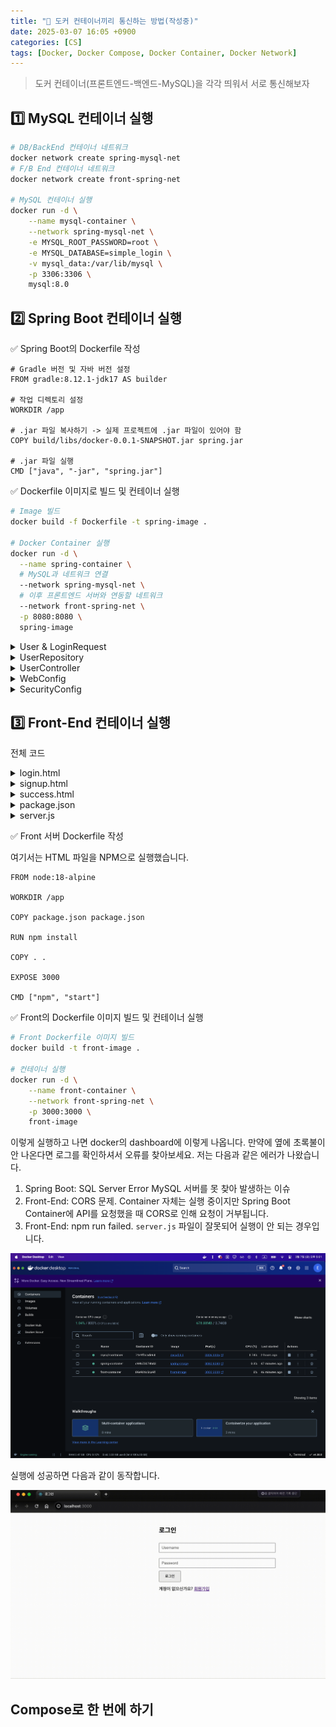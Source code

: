 ```yaml
---
title: "💬 도커 컨테이너끼리 통신하는 방법(작성중)"
date: 2025-03-07 16:05 +0900
categories: [CS]
tags: [Docker, Docker Compose, Docker Container, Docker Network]
---
```


> 도커 컨테이너(프론트엔드-백엔드-MySQL)을 각각 띄워서 서로 통신해보자

## 1️⃣ MySQL 컨테이너 실행 

```bash
# DB/BackEnd 컨테이너 네트워크 
docker network create spring-mysql-net
# F/B End 컨테이너 네트워크
docker network create front-spring-net 

# MySQL 컨테이너 실행
docker run -d \
    --name mysql-container \
    --network spring-mysql-net \
    -e MYSQL_ROOT_PASSWORD=root \
    -e MYSQL_DATABASE=simple_login \
    -v mysql_data:/var/lib/mysql \
    -p 3306:3306 \
    mysql:8.0
```

## 2️⃣ Spring Boot 컨테이너 실행

✅ Spring Boot의 Dockerfile 작성

```text
# Gradle 버전 및 자바 버전 설정
FROM gradle:8.12.1-jdk17 AS builder

# 작업 디렉토리 설정
WORKDIR /app

# .jar 파일 복사하기 -> 실제 프로젝트에 .jar 파일이 있어야 함
COPY build/libs/docker-0.0.1-SNAPSHOT.jar spring.jar

# .jar 파일 실행
CMD ["java", "-jar", "spring.jar"]
```

✅ Dockerfile 이미지로 빌드 및 컨테이너 실행

```bash
# Image 빌드
docker build -f Dockerfile -t spring-image .

# Docker Container 실행
docker run -d \
  --name spring-container \
  # MySQL과 네트워크 연결
  --network spring-mysql-net \
  # 이후 프론트엔드 서버와 연동할 네트워크
  --network front-spring-net \
  -p 8080:8080 \
  spring-image
```

<details>
<summary>User & LoginRequest</summary>
<div markdown="1">

```java
@Entity
@Getter @Setter @NoArgsConstructor
public class User {
    @Id
    @GeneratedValue(strategy = GenerationType.IDENTITY)
    private Long id;

    @Column(unique = true)
    private String username;

    private String password;
}

@Getter @Setter
public class LoginRequest {

    private String username;
    private String password;
}
```

</div>
</details>

<details>
<summary>UserRepository</summary>
<div markdown="1">

```java
public interface UserRepository extends JpaRepository<User, Long> {
    Optional<User> findByUsername(String username);
    boolean existsByUsername(String username);
}
```

</div>
</details>

<details>
<summary>UserController</summary>
<div markdown="1">

```java
@RestController
@RequestMapping("/api")
@CrossOrigin(origins = "http://localhost:3000")
public class UserController {

    @Autowired
    private UserRepository userRepository;

    @PostMapping("/signup")
    public ResponseEntity<?> registerUser(@RequestBody User user) {
        if (userRepository.existsByUsername(user.getUsername())) {
            return ResponseEntity.badRequest().body("Username already exists");
        }
        userRepository.save(user);
        return ResponseEntity.ok("User registered successfully");
    }

    @PostMapping("/login")
    public ResponseEntity<?> authenticateUser(@RequestBody LoginRequest loginRequest) {
        Optional<User> userOptional = userRepository.findByUsername(loginRequest.getUsername());
        if (userOptional.isEmpty()) {
            return ResponseEntity.status(HttpStatus.NOT_FOUND).body("아이디를 찾을 수 없음");
        }

        User user = userOptional.get();

        // 비밀번호 일치 여부 확인
        if (!user.getPassword().equals(loginRequest.getPassword())) {
            return ResponseEntity.status(HttpStatus.UNAUTHORIZED).body("비밀번호 불일치");
        }
        return ResponseEntity.ok("로그인 성공");
    }
}
```


</div>
</details>

<details>
<summary>WebConfig</summary>
<div markdown="1">

```java
@Configuration
public class WebConfig {

    @Bean
    public WebMvcConfigurer corsConfigurer() {
        return new WebMvcConfigurer() {
            @Override
            public void addCorsMappings(CorsRegistry registry) {
                registry.addMapping("/api/**")
                        .allowedOrigins("http://front-container:3000", "http://localhost:3000")
                        .allowedMethods("GET", "POST", "PUT", "DELETE", "OPTIONS")
                        .allowedHeaders("*")
                        .allowCredentials(true);
            }
        };
    }
}
```

</div>
</details>

<details>
<summary>SecurityConfig</summary>
<div markdown="1">

```java
@Configuration
@EnableWebSecurity
public class SecurityConfig {

    @Bean
    public SecurityFilterChain filterChain(HttpSecurity http) throws Exception {
        http
                .csrf(AbstractHttpConfigurer::disable)  // CSRF 보호 비활성화
                .cors(withDefaults())  // CORS 기본 설정 활성화
                .authorizeHttpRequests(authorize -> authorize
                        .requestMatchers("/api/signup", "/api/login").permitAll()
                        .anyRequest().authenticated()
                )
                .formLogin(AbstractHttpConfigurer::disable)  // 폼 로그인 비활성화
                .httpBasic(AbstractHttpConfigurer::disable);  // 기본 HTTP 인증 비활성화

        return http.build();
    }
}
```

</div>
</details>

## 3️⃣ Front-End 컨테이너 실행

전체 코드 

<details>
<summary>login.html</summary>
<div markdown="1">

```html
<!DOCTYPE html>
<html>
<head>
    <title>로그인</title>
    <style>
        .container { max-width: 400px; margin: 50px auto; }
        input { margin: 10px 0; padding: 8px; width: 100%; }
        button { padding: 10px 20px; }
    </style>
</head>
<body>
    <div class="container">
        <h2>로그인</h2>
        <input type="text" id="username" placeholder="Username">
        <input type="password" id="password" placeholder="Password">
        <button onclick="login()">로그인</button>
        <p>계정이 없으신가요? <a href="signup.html">회원가입</a></p>
    </div>
    <script>
        async function login() {
            const user = {
                username: document.getElementById('username').value,
                password: document.getElementById('password').value
            };
            
            const response = await fetch('http://localhost:8080/api/login', {
                method: 'POST',
                headers: { 'Content-Type': 'application/json' },
                body: JSON.stringify(user)
            });
            
            if (response.status === 404) {
                alert('존재하지 않는 아이디입니다');
            } else if (response.status === 401) {
                alert('비밀번호가 틀렸습니다');
            } else if (response.ok) {
                window.location.href = `success.html?username=${user.username}`;
            }
        }
    </script>
</body>
</html>

```

</div>
</details>

<details>
<summary>signup.html</summary>
<div markdown="1">

```html
<!-- signup.html 수정 버전 -->
<!DOCTYPE html>
<html>
<head>
    <title>회원가입</title>
    <style>
        .container { max-width: 400px; margin: 50px auto; }
        input { margin: 10px 0; padding: 8px; width: 100%; }
        button { padding: 10px 20px; }
        .login-link { margin-top: 20px; display: block; }
    </style>
</head>
<body>
    <div class="container">
        <h2>회원가입</h2>
        <input type="text" id="username" placeholder="Username">
        <input type="password" id="password" placeholder="Password">
        <button onclick="signup()">가입하기</button>
        <a href="login.html" class="login-link">이미 계정이 있으신가요? 로그인</a>
    </div>
    <script>
        async function signup() {
            const username = document.getElementById('username').value;
            const password = document.getElementById('password').value;

            if (!username || !password) {
                alert('모든 필드를 입력해주세요');
                return;
            }

            try {
                const response = await fetch('http://localhost:8080/api/signup', {
                    method: 'POST',
                    headers: { 'Content-Type': 'application/json' },
                    body: JSON.stringify({ username, password })
                });

                const result = await response.text();
                
                if (response.ok) {
                    alert('가입 성공! 로그인 페이지로 이동합니다');
                    setTimeout(() => {
                        window.location.href = 'login.html';
                    }, 300);
                } else {
                    alert(`가입 실패: ${result}`);
                }
            } catch (error) {
                alert('서버 연결에 실패했습니다');
            }
        }
    </script>
</body>
</html>

```

</div>
</details>

<details>
<summary>success.html</summary>
<div markdown="1">

```html
<!DOCTYPE html>
<html>
<head>
    <title>로그인 성공</title>
    <style>
        .container { max-width: 600px; margin: 100px auto; text-align: center; }
    </style>
</head>
<body>
    <div class="container">
        <h1>🎉 로그인 성공!</h1>
        <p id="welcomeMessage"></p>
        <a href="login.html">로그아웃</a>
    </div>
    <script>
        const urlParams = new URLSearchParams(window.location.search);
        const username = urlParams.get('username');
        document.getElementById('welcomeMessage').textContent = 
            `${username}님, 환영합니다!`;
    </script>
</body>
</html>

```

</div>
</details>

<details>
<summary>package.json</summary>
<div markdown="1">

```json
{
    "name": "html-server",
    "version": "1.0.0",
    "description": "HTML server for Docker",
    "main": "server.js",
    "scripts": {
      "start": "node server.js"
    },
    "dependencies": {
      "express": "^4.18.2"
    }
}
```

</div>
</details>


<details>
<summary>server.js</summary>
<div markdown="1">

```js
const express = require('express');
const path = require('path');
const app = express();

app.use(express.static(path.join(__dirname, 'html')));

app.get('/', (req, res) => {
    res.sendFile(path.join(__dirname, 'html', 'login.html'));
});

app.listen(3000, () => {
    console.log('Server running on port 3000');
});

```

</div>
</details>

✅ Front 서버 Dockerfile 작성

여기서는 HTML 파일을 NPM으로 실행했습니다.

```text
FROM node:18-alpine

WORKDIR /app

COPY package.json package.json

RUN npm install

COPY . .

EXPOSE 3000

CMD ["npm", "start"]
```

✅ Front의 Dockerfile 이미지 빌드 및 컨테이너 실행

```bash
# Front Dockerfile 이미지 빌드
docker build -t front-image .

# 컨테이너 실행
docker run -d \
    --name front-container \
    --network front-spring-net \
    -p 3000:3000 \
    front-image
```


이렇게 실행하고 나면 docker의 dashboard에 이렇게 나옵니다. 만약에 옆에 초록불이 안 나온다면 로그를 확인하셔서 오류를 찾아보세요. 저는 다음과 같은 에러가 나왔습니다.

1. Spring Boot: SQL Server Error MySQL 서버를 못 찾아 발생하는 이슈
2. Front-End: CORS 문제. Container 자체는 실행 중이지만 Spring Boot Container에 API를 요청했을 때 CORS로 인해 요청이 거부됩니다.
3. Front-End: npm run failed. `server.js` 파일이 잘못되어 실행이 안 되는 경우입니다.

![docker_board.png](https://github.com/Euihyunee/euihyunee.github.io/blob/main/_posts/img/docker_board.png?raw=true)

실행에 성공하면 다음과 같이 동작합니다.

![docker_actions.gif](https://github.com/Euihyunee/euihyunee.github.io/blob/main/_posts/img/docker_actions.gif?raw=true)



## Compose로 한 번에 하기

